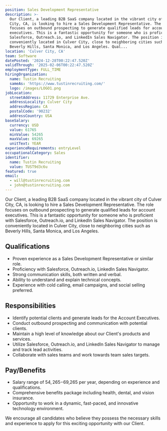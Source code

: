 ```yaml
---
position: Sales Development Representative
description: >-
  Our Client, a leading B2B SaaS company located in the vibrant city of Culver
  City, CA, is looking to hire a Sales Development Representative. The role
  focuses on outbound prospecting to generate qualified leads for account
  executives. This is a fantastic opportunity for someone who is proficient with
  Salesforce, Outreach.io, and LinkedIn Sales Navigator. The position is
  conveniently located in Culver City, close to neighboring cities such as
  Beverly Hills, Santa Monica, and Los Angeles. Qual...
location: 'Culver City, CA'
team: Software
datePosted: '2024-12-28T00:22:47.520Z'
validThrough: '2025-02-06T00:22:47.520Z'
employmentType: FULL_TIME
hiringOrganization:
  name: Tustin Recruiting
  sameAs: 'https://www.tustinrecruiting.com/'
  logo: /images/LOGO1.png
jobLocation:
  streetAddress: 11729 Enterprise Ave.
  addressLocality: Culver City
  addressRegion: CA
  postalCode: '90232'
  addressCountry: USA
baseSalary:
  currency: USD
  value: 61765
  minValue: 54265
  maxValue: 69265
  unitText: YEAR
experienceRequirements: entryLevel
occupationalCategory: Sales
identifier:
  name: Tustin Recruiting
  value: TUST9d3c6u
featured: true
email:
  - will@tustinrecruiting.com
  - john@tustinrecruiting.com
---
```




Our Client, a leading B2B SaaS company located in the vibrant city of Culver City, CA, is looking to hire a Sales Development Representative. The role focuses on outbound prospecting to generate qualified leads for account executives. This is a fantastic opportunity for someone who is proficient with Salesforce, Outreach.io, and LinkedIn Sales Navigator. The position is conveniently located in Culver City, close to neighboring cities such as Beverly Hills, Santa Monica, and Los Angeles.

## Qualifications

- Proven experience as a Sales Development Representative or similar role.
- Proficiency with Salesforce, Outreach.io, LinkedIn Sales Navigator.
- Strong communication skills, both written and verbal.
- Ability to understand and explain technical concepts.
- Experience with cold calling, email campaigns, and social selling preferred.

## Responsibilities

- Identify potential clients and generate leads for the Account Executives.
- Conduct outbound prospecting and communication with potential clients.
- Maintain a high level of knowledge about our Client's products and services.
- Utilize Salesforce, Outreach.io, and LinkedIn Sales Navigator to manage and track lead activities.
- Collaborate with sales teams and work towards team sales targets.

## Pay/Benefits

- Salary range of $54,265-$69,265 per year, depending on experience and qualifications.
- Comprehensive benefits package including health, dental, and vision insurance.
- Opportunity to work in a dynamic, fast-paced, and innovative technology environment.

We encourage all candidates who believe they possess the necessary skills and experience to apply for this exciting opportunity with our Client.
